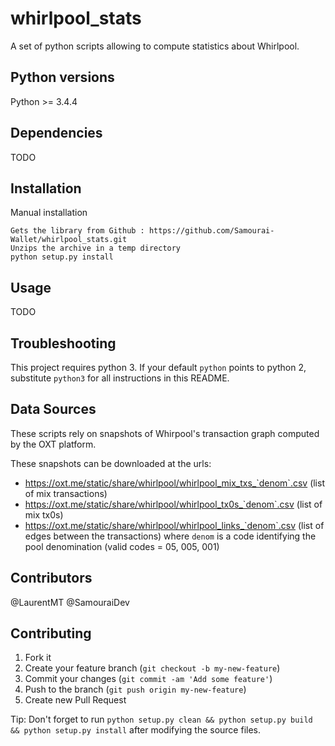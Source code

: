 # whirlpool_stats

A set of python scripts allowing to compute statistics about Whirlpool.


## Python versions

Python >= 3.4.4


## Dependencies

TODO


## Installation

Manual installation
```
Gets the library from Github : https://github.com/Samourai-Wallet/whirlpool_stats.git
Unzips the archive in a temp directory
python setup.py install
```


## Usage

TODO


## Troubleshooting

This project requires python 3. If your default `python` points to python 2, substitute `python3` for all instructions in this README.


## Data Sources

These scripts rely on snapshots of Whirpool's transaction graph computed by the OXT platform.

These snapshots can be downloaded at the urls:
- https://oxt.me/static/share/whirlpool/whirlpool_mix_txs_`denom`.csv (list of mix transactions)
- https://oxt.me/static/share/whirlpool/whirlpool_tx0s_`denom`.csv (list of mix tx0s)
- https://oxt.me/static/share/whirlpool/whirlpool_links_`denom`.csv (list of edges between the transactions)
where `denom` is a code identifying the pool denomination (valid codes = 05, 005, 001)


## Contributors
@LaurentMT 
@SamouraiDev


## Contributing

1. Fork it
2. Create your feature branch (`git checkout -b my-new-feature`)
3. Commit your changes (`git commit -am 'Add some feature'`)
4. Push to the branch (`git push origin my-new-feature`)
5. Create new Pull Request

Tip: Don't forget to run `python setup.py clean && python setup.py build && python setup.py install` after modifying the source files.
